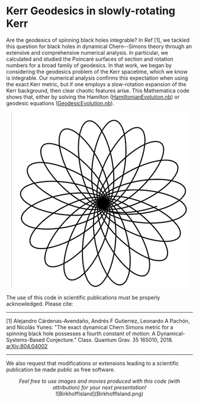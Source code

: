 # Kerr Geodesics in slowly-rotating Kerr


Are the geodesics of spinning black holes integrable? In Ref [1], we tackled this question for black holes in dynamical Chern--Simons theory through an extensive and comprehensive numerical analysis. In particular, we calculated and studied the Poincaré surfaces of section and rotation numbers for a broad family of geodesics. In that work, we began by considering the geodesics problem of the Kerr spacetime, which we know is integrable. Our numerical analysis confirms this expectation when using the exact Kerr metric, but if one employs a slow-rotation expansion of the Kerr background, then clear chaotic features arise. This Mathematica code shows that, either by solving the Hamilton ([HamiltonianEvolution.nb](HamiltonianEvolution.nb)) or geodesic equations ([GeodesicEvolution.nb](GeodesicEvolution.nb)). 

<center>

![ZoomWhirlOrbit](ZoomWhirl.png)

</center>

The use of this code in scientific publications must be properly acknowledged. Please cite:

_______
[1] Alejandro Cárdenas-Avendaño, Andrés F Gutierrez, Leonardo A Pachón, and Nicolás Yunes: "The exact dynamical Chern Simons metric for a spinning black hole possesses a fourth constant of motion: A Dynamical-Systems-Based Conjecture." Class. Quantum Grav. 35 165010, 2018. [arXiv:804.04002](https://arxiv.org/abs/1804.04002) 
_______

We also request that modifications or extensions leading to a scientific publication be made public as free software. 


<center> <em>Feel free to use images and movies produced with this code (with attribution) for your next presentation! </em> </center>

<center>
![BirkhoffIsland](BirkhoffIsland.png)
</center>